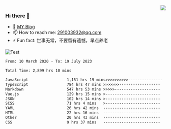 <img align='right' src='https://github-readme-stats.vercel.app/api?username=niaogege&show_icons=true&theme=radical'/>

### Hi there 👋

- 🌱 [MY Blog](https://bythewayer.com/)
- 📫 How to reach me: 291003932@qq.com
- ⚡ Fun fact:  世事无常，不要留有遗憾，早点养老

![Test](https://github-readme-stats.vercel.app/api/top-langs/?username=niaogege&layout=compact)

<!--START_SECTION:waka-->

```txt
From: 10 March 2020 - To: 19 July 2023

Total Time: 2,899 hrs 10 mins

JavaScript                 1,151 hrs 19 mins>>>>>>>>>>---------------   39.71 %
TypeScript                 784 hrs 47 mins >>>>>>>------------------   27.07 %
Markdown                   547 hrs 53 mins >>>>>--------------------   18.90 %
Vue.js                     129 hrs 15 mins >------------------------   04.46 %
JSON                       102 hrs 14 mins >------------------------   03.53 %
SCSS                       71 hrs 4 mins   >------------------------   02.45 %
YAML                       26 hrs 42 mins  -------------------------   00.92 %
HTML                       22 hrs 16 mins  -------------------------   00.77 %
Other                      20 hrs 43 mins  -------------------------   00.72 %
CSS                        9 hrs 37 mins   -------------------------   00.33 %
```

<!--END_SECTION:waka-->
